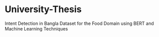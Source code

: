 # University-Thesis
Intent Detection in Bangla Dataset for the Food Domain using BERT and Machine Learning Techniques 
